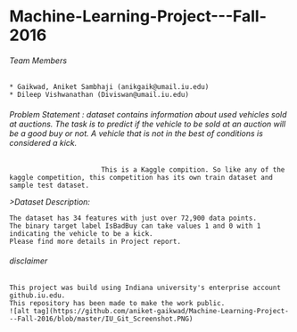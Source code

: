# Machine-Learning-Project---Fall-2016
###### Team Members
	* Gaikwad, Aniket Sambhaji (anikgaik@umail.iu.edu)
	* Dileep Vishwanathan (Diviswan@umail.iu.edu)


###### Problem Statement : dataset contains information about used vehicles sold at auctions. The task is to predict if the vehicle to be sold at an auction will be a good buy or not. A vehicle that is not in the best of conditions is considered a kick.
                           This is a Kaggle compition. So like any of the kaggle competition, this competition has its own train dataset and sample test dataset.	   

*>Dataset Description:*

	The dataset has 34 features with just over 72,900 data points. 
	The binary target label IsBadBuy can take values 1 and 0 with 1 indicating the vehicle to be a kick.
	Please find more details in Project report.
			

###### disclaimer
	
	This project was build using Indiana university's enterprise account github.iu.edu.
    This repository has been made to make the work public.
    ![alt tag](https://github.com/aniket-gaikwad/Machine-Learning-Project---Fall-2016/blob/master/IU_Git_Screenshot.PNG)

